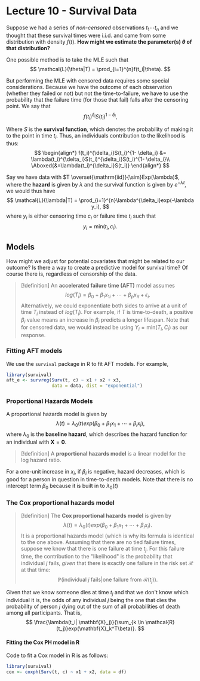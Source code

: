 # Lecture 10 - Survival Data

Suppose we had a series of *non-censored* observations $t_1 \cdots t_{n}$ and we thought that these survival times were i.i.d. and came from some distribution with density $f(t)$. **How might we estimate the parameter(s) $\theta$ of that distribution?**

One possible method is to take the MLE such that
$$
\mathcal{L}(\theta|T) = \prod_{i=1}^{n}f(t_i|\theta).
$$

But performing the MLE with censored data requires some special considerations. Because we have the outcome of each observation (whether they failed or not) but not the time-to-failure, we have to use the probability that the failure time (for those that fail) falls after the censoring point. We say that
$$
f(t_i)^{\delta_i}S(t_i)^{1- \delta_i},
$$

Where $S$ is the **survival function**, which denotes the probability of making it to the point in time $t_i$. Thus, an individuals contribution to the likelihood is
thus:
$$
\begin{align*}
f(t_i)^{\delta_i}S(t_i)^{1- \delta_i} &=
\lambda(t_i)^{\delta_i}S(t_i)^{\delta_i}S(t_i)^{1- \delta_i}\\
\Aboxed{&=\lambda(t_i)^{\delta_i}S(t_i)}
\end{align*}
$$

Say we have data with $T \overset{\mathrm{iid}}{\sim}Exp(\lambda)$, where the **hazard** is given by $\lambda$ and the survival function is given by $e^{-\lambda t}$, we would thus have
$$
\mathcal{L}(\lambda|T) = \prod_{i=1}^{n}\lambda^{\delta_i}exp(-\lambda y_i),
$$
where $y_i$ is either censoring time $c_i$ or failure time $t_i$ such that
$$
y_i = \text{min}(t_i, c_i).
$$


## Models

How might we adjust for potential covariates that might be related to our outcome? Is there a way to create a predictive model for survival time? Of course there is, regardless of censorship of the data.

> [!definition]
> An **accelerated failure time (AFT)** model assumes
> $$
> log(T_i) = \beta_0 + \beta_1x_{1i} + \cdots +\beta_px_{\pi}+\epsilon_i.
> $$
> Alternatively, we could exponentiate both sides to arrive at a unit of time $T_i$ instead of $log(T_i)$. For example, if $T$ is time-to-death, a positive $\beta_i$ value means an increase in $\beta_i$ predicts a longer lifespan. Note that for censored data, we would instead be using $Y_i = \text{min}(T_i, C_i)$ as our response.

### Fitting AFT models

We use the `survival` package in R to fit AFT models. For example,
```R
library(survival)
aft_e <- survreg(Surv(t, c) ~ x1 + x2 + x3,
				 data = data, dist = "exponential")
```

### Proportional Hazards Models

A proportional hazards model is given by
$$
\lambda(t) = \lambda_0(t)exp(\beta_0 + \beta_1x_1 + \cdots + \beta_ix_i),
$$
where $\lambda_0$ is the **baseline hazard**, which describes the hazard function for an individual with $\mathbf{X}=\mathbf{0}$. 
> [!definition]
> A **proportional hazards model** is a linear model for the log hazard ratio.

For a one-unit increase in $x_i$, if $\beta_i$ is negative, hazard decreases, which is good for a person in question in time-to-death models. Note that there is no intercept term $\beta_0$ because it is built in to $\lambda_0(t)$

### The Cox proportional hazards model

> [!definition]
> The **Cox proportional hazards model** is given by 
> $$
> \lambda(t) = \lambda_0(t)exp(\beta_0 + \beta_1x_1 + \cdots + \beta_ix_i).
> $$
> It is a proportional hazards model (which is why its formula is identical to the one above. Assuming that there are no tied failure times, suppose we know that there is one failure at time $t_j$. For this failure time, the contribution to the "likelihood" is the probability that individual $j$ fails, *given* that there is exactly one failure in the risk set $\mathcal{R}$ at that time:
> $$
> \mathbb{P}\left(\text{individual $j$ fails}|\text{one failure from } \mathcal{R}(t_j)\right).
> $$

Given that we know someone dies at time $t_j$ and that we don't know which individual it is, the odds of any individual $j$ being the one that dies the probability of person $j$ dying out of the sum of all probabilities of death among all participants. That is,
$$
\frac{\lambda(t_i| \mathbf{X}_j)}{\sum_{k \in \mathcal{R}(t_j)}exp(\mathbf{X}_k^T\beta)}.
$$

#### Fitting the Cox PH model in R

Code to fit a Cox model in R is as follows:

```R
library(survival)
cox <- coxph(Surv(t, c) ~ x1 + x2, data = df)
```
